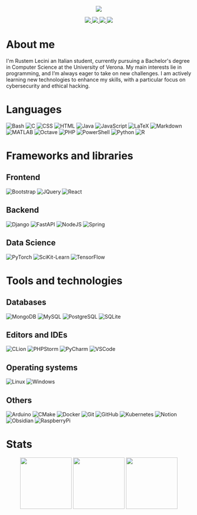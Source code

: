 <p align="center">
    <a href="https://github.com/RustemL02">
        <img src="https://capsule-render.vercel.app/api?type=waving&color=gradient&height=256&fontSize=64&section=header&text=Hi%20there,%20I'm%20Rustem%20👋">
    </a>
</p>

<p align="center">
    <a href="https://www.linkedin.com/in/RustemL02/">
        <img src="https://custom-icon-badges.demolab.com/badge/LinkedIn-0A66C2?style=for-the-badge&logo=LinkedIn-white&logoColor=fff" />
    </a>
    <a href="http://discordapp.com/users/486334942167433217">
        <img src="https://img.shields.io/badge/Discord-%235865F2.svg?style=for-the-badge&logo=discord&logoColor=white" />
    </a>
    <a href="https://x.com/RustemL02">
        <img src="https://img.shields.io/badge/X-%23000000.svg?style=for-the-badge&logo=X&logoColor=white" />
    </a>
    <a href="https://x.com/RustemL02">
        <img src="https://img.shields.io/badge/Hack The Box-%9FEF00.svg?style=for-the-badge&logo=hackthebox&logoColor=white" />
    </a>
</p>

# About me

I'm Rustem Lecini an Italian student, currently pursuing a Bachelor's degree in Computer Science at the University of Verona. My main interests lie in programming, and I’m always eager to take on new challenges. I am actively learning new technologies to enhance my skills, with a particular focus on cybersecurity and ethical hacking.

# Languages

![Bash](https://skillicons.dev/icons?i=bash)
![C](https://skillicons.dev/icons?i=c)
![CSS](https://skillicons.dev/icons?i=css)
![HTML](https://skillicons.dev/icons?i=html)
![Java](https://skillicons.dev/icons?i=java)
![JavaScript](https://skillicons.dev/icons?i=javascript)
![LaTeX](https://skillicons.dev/icons?i=latex)
![Markdown](https://skillicons.dev/icons?i=markdown)
![MATLAB](https://skillicons.dev/icons?i=matlab)
![Octave](https://skillicons.dev/icons?i=octave)
![PHP](https://skillicons.dev/icons?i=php)
![PowerShell](https://skillicons.dev/icons?i=powershell)
![Python](https://skillicons.dev/icons?i=python)
![R](https://skillicons.dev/icons?i=r)

# Frameworks and libraries

## Frontend

![Bootstrap](https://skillicons.dev/icons?i=bootstrap)
![JQuery](https://skillicons.dev/icons?i=jquery)
![React](https://skillicons.dev/icons?i=react)

## Backend

![Django](https://skillicons.dev/icons?i=django)
![FastAPI](https://skillicons.dev/icons?i=fastapi)
![NodeJS](https://skillicons.dev/icons?i=nodejs)
![Spring](https://skillicons.dev/icons?i=spring)

## Data Science

![PyTorch](https://skillicons.dev/icons?i=pytorch)
![SciKit-Learn](https://skillicons.dev/icons?i=sklearn)
![TensorFlow](https://skillicons.dev/icons?i=tensorflow)

# Tools and technologies

## Databases

![MongoDB](https://skillicons.dev/icons?i=mongodb)
![MySQL](https://skillicons.dev/icons?i=mysql)
![PostgreSQL](https://skillicons.dev/icons?i=postgresql)
![SQLite](https://skillicons.dev/icons?i=sqlite)

## Editors and IDEs

![CLion](https://skillicons.dev/icons?i=clion)
![PHPStorm](https://skillicons.dev/icons?i=phpstorm)
![PyCharm](https://skillicons.dev/icons?i=pycharm)
![VSCode](https://skillicons.dev/icons?i=vscode)

## Operating systems

![Linux](https://skillicons.dev/icons?i=linux)
![Windows](https://skillicons.dev/icons?i=windows)

## Others

![Arduino](https://skillicons.dev/icons?i=arduino)
![CMake](https://skillicons.dev/icons?i=cmake)
![Docker](https://skillicons.dev/icons?i=docker)
![Git](https://skillicons.dev/icons?i=git)
![GitHub](https://skillicons.dev/icons?i=github)
![Kubernetes](https://skillicons.dev/icons?i=kubernetes)
![Notion](https://skillicons.dev/icons?i=notion)
![Obsidian](https://skillicons.dev/icons?i=obsidian)
![RaspberryPi](https://skillicons.dev/icons?i=raspberrypi)

# Stats

<p align="center">
    <img height=140 src="https://github-readme-stats-rustem.vercel.app/api?username=RustemL02&theme=tokyonight&hide_border=true&custom_title=RustemL02 GitHub stats&show_icons=true&include_all_commits=true&count_private=true" />
    <img height=140 src="https://github-readme-stats-rustem.vercel.app/api/top-langs/?username=RustemL02&theme=tokyonight&hide_border=true&custom_title=Most used languages&show_icons=true&layout=compact" />
    <img height=140 src="https://github-readme-streak-stats-rustem.vercel.app/api/?user=RustemL02&theme=tokyonight&hide_border=true" />
</p>

